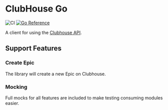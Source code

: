 # ClubHouse Go

![CI](https://github.com/theartofeducation/clubhouse-go/workflows/CI/badge.svg?branch=main)
[![Go Reference](https://pkg.go.dev/badge/github.com/theartofeducation/clubhouse-go.svg)](https://pkg.go.dev/github.com/theartofeducation/clubhouse-go)

A client for using the [Clubhouse API](https://clubhouse.io/api/rest/v3/).

## Support Features

### Create Epic

The library will create a new Epic on Clubhouse.

### Mocking

Full mocks for all features are included to make testing consuming modules easier.
